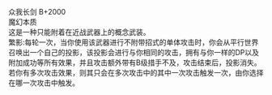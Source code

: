 <title>众我长剑</title>
<meta name="GENERATOR" content="WinCHM">
<meta http-equiv="Content-Type" content="text/html; charset=gb2312">
<br>众我长剑 B+2000
<br>魔幻本质
<br>这是一种只能附着在近战武器上的概念武装。
<br>繁影:每轮一次，当你使用该武器进行不附带招式的单体攻击时，你会从平行世界召唤出一个自己的投影，该投影会进行与你相同的攻击，拥有与你一样的DP以及附加成功等所有效果，并且攻击额外带有B级措手不及，攻击结束后，投影消失。
<br>若你有多次攻击效果，则其只会在多次攻击中的其中一次攻击触发一次，由你选择在哪一次攻击中触发。